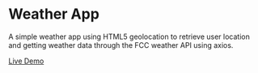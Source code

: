 # Weather App

A simple weather app using HTML5 geolocation to retrieve user location and getting weather data through the FCC weather API using axios.

[Live Demo](https://chris-tse.github.io/weather-app/)